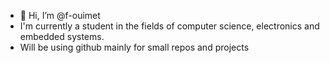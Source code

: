 - 👋 Hi, I’m @f-ouimet
- I'm currently a student in the fields of computer science, electronics and embedded systems.
- Will be using github mainly for small repos and projects

<!---
f-ouimet/f-ouimet is a ✨ special ✨ repository because its `README.md` (this file) appears on your GitHub profile.
You can click the Preview link to take a look at your changes.
--->
